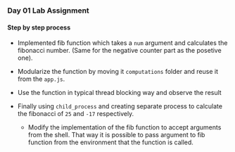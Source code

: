 ### Day 01 Lab Assignment

#### Step by step process

* Implemented fib function which takes a `num` argument and calculates the fibonacci number. (Same for the negative counter part as the posetive one).

* Modularize the function by moving it `computations` folder and reuse it from the `app.js`.

* Use the function in typical thread blocking way and observe the result

* Finally using `child_process` and creating separate process to calculate the fibonacci of `25` and `-17` respectively.
  
  * Modify the implementation of the fib function to accept arguments from the shell. That way it is possible to pass argument to fib function from the environment that the function is called.



